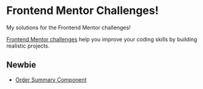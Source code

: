 # Frontend Mentor Challenges!

My solutions for the Frontend Mentor challenges!

[Frontend Mentor challenges](https://www.frontendmentor.io/challenges/) help you improve your coding skills by building realistic projects.

## Newbie

- [Order Summary Component](https://aliradmanesh.github.io/frontendmentor-challenges/newbie/order-summary-component/)
